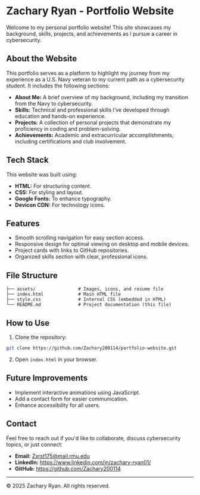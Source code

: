 # Zachary Ryan - Portfolio Website

Welcome to my personal portfolio website! This site showcases my background, skills, projects, and achievements as I pursue a career in cybersecurity.

## About the Website

This portfolio serves as a platform to highlight my journey from my experience as a U.S. Navy veteran to my current path as a cybersecurity student. It includes the following sections:

- **About Me:** A brief overview of my background, including my transition from the Navy to cybersecurity.
- **Skills:** Technical and professional skills I’ve developed through education and hands-on experience.
- **Projects:** A collection of personal projects that demonstrate my proficiency in coding and problem-solving.
- **Achievements:** Academic and extracurricular accomplishments, including certifications and club involvement.

## Tech Stack

This website was built using:

- **HTML:** For structuring content.
- **CSS:** For styling and layout.
- **Google Fonts:** To enhance typography.
- **Devicon CDN:** For technology icons.

## Features

- Smooth scrolling navigation for easy section access.
- Responsive design for optimal viewing on desktop and mobile devices.
- Project cards with links to GitHub repositories.
- Organized skills section with clear, professional icons.

## File Structure

```
├── assets/                # Images, icons, and resume file
├── index.html             # Main HTML file
├── style.css              # Internal CSS (embedded in HTML)
└── README.md              # Project documentation (this file)
```

## How to Use

1. Clone the repository:

```bash
git clone https://github.com/Zachary200114/portfolio-website.git
```

2. Open `index.html` in your browser.

## Future Improvements

- Implement interactive animations using JavaScript.
- Add a contact form for easier communication.
- Enhance accessibility for all users.

## Contact

Feel free to reach out if you'd like to collaborate, discuss cybersecurity topics, or just connect:

- **Email:** Zxrst175@mail.rmu.edu
- **LinkedIn:** https://www.linkedin.com/in/zachary-ryan01/
- **GitHub:** https://github.com/Zachary200114

---

&copy; 2025 Zachary Ryan. All rights reserved.
